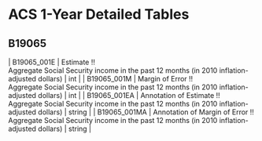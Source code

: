 # ACS 1-Year Detailed Tables

## B19065

| B19065_001E | Estimate !!<br>Aggregate Social Security income in the past 12 months (in 2010 inflation-adjusted dollars) | int |
| B19065_001M | Margin of Error !!<br>Aggregate Social Security income in the past 12 months (in 2010 inflation-adjusted dollars) | int |
| B19065_001EA | Annotation of Estimate !!<br>Aggregate Social Security income in the past 12 months (in 2010 inflation-adjusted dollars) | string |
| B19065_001MA | Annotation of Margin of Error !!<br>Aggregate Social Security income in the past 12 months (in 2010 inflation-adjusted dollars) | string |

